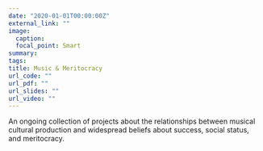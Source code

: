 ```yaml
---
date: "2020-01-01T00:00:00Z"
external_link: ""
image:
  caption: 
  focal_point: Smart
summary: 
tags:
title: Music & Meritocracy
url_code: ""
url_pdf: ""
url_slides: ""
url_video: ""
---
```


An ongoing collection of projects about the relationships between musical cultural production and widespread beliefs about success, social status, and meritocracy.